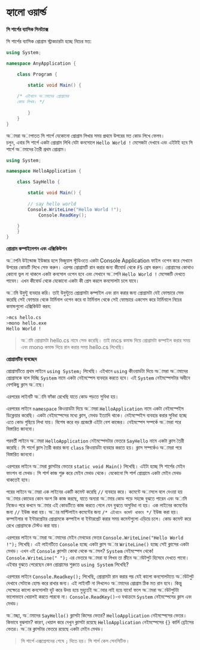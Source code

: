 # হ্যালো ওয়ার্ল্ড

**সি শার্পের ব্যাসিক সিনট্যাক্স**    

সি শার্পের ব্যাসিক প্রোগ্রাম স্ট্রাকচারটা হচ্ছে নিচের মত:    

```cs
using System;

namespace AnyApplication {

    class Program {

        static void Main() {
			
	/* এইখানে অামাদের প্রোগ্রামের
	কোড লিখব। */	
	
        }
    }
}
```

অামরা অাপাতত সি শার্পে যেকোনো প্রোগ্রাম লিখার সময় প্রথমে উপরের মত কোড লিখে ফেলব।     
চলুন, এবার সি শার্পে একটা প্রোগ্রাম লিখি যেটা কনসোলে `Hello World !` মেসেজটা দেখাবে এবং এইটাই হবে সি শার্পে অামাদের তৈরী প্রথম প্রোগ্রাম।    

```cs
using System;

namespace HelloApplication {

    class SayHello {

        static void Main() {
	
	    // say hello world
	    Console.WriteLine("Hello World !");
            Console.ReadKey();

	}
    }
}
```

**প্রোগ্রাম কম্পাইলেশন এবং এক্সিকিউশন**

অাপনি উইন্ডোজ ইউজার হলে ভিজুয়াল স্টুডিওতে একটা Console Application ফাইল ওপেন করে সেখানে উপরের কোডটি লিখে সেভ করুন। এরপর প্রোগ্রামটি রান করার জন্য কীব‌োর্ড থেকে `F5` প্রেস করুন। প্রোগ্রামের কোথাও কোনো ভুল না থাকলে একটা কনসোল ওপেন হবে এবং সেখানে অাপনি ``Hello World !`` মেসেজটি দেখতে পাবেন। এখন কীবোর্ড থেকে যেকোনো একটা কী প্রেস করলে কনসোলটা চলে যাবে।    

অামি উবুন্টু ব্যবহার করি। তাই উবুন্টুতে প্রোগ্রামটা কম্পাইল এবং রান করার জন্য প্রোগ্রামটা যেই ফোল্ডারে সেভ করেছি সেই ফোল্ডার থেকে টার্মিনাল ওপেন করে বা টার্মিনাল থেকে সেই ফোল্ডারে একসেস করে টার্মিনালে নিচের কমান্ডগুলো এক্সিকিউট করব:    

```sh    
>mcs hello.cs
>mono hello.exe    
Hello World !    

```    

>অামি প্রোগ্রামটা hello.cs নামে সেভ করেছি। তাই mcs কমান্ড দিয়ে প্রোগ্রামটা কম্পাইল করার সময় এবং mono কমান্ড দিয়ে রান করার সময় hello.cs লিখেছি।    

**প্রোগ্রামটির ব্যবচ্ছেদ**    

প্রোগ্রামটিতে প্রথম লাইনে `using System;` লিখেছি। এইখানে `using` কীওয়ার্ডটা দিয়ে অামরা অামাদের প্রোগ্রামকে বলে দিচ্ছি `System` নামে একটা নেইমস্পেস ব্যবহার করতে হবে। এই `System` নেইমস্পেসটার অধীনে বেশকিছু ক্লাস অাছে।    

এরপরের লাইনটি অামি ফাঁকা রেখেছি যাতে কোড পড়তে সুবিধা হয়।    

এরপরের লাইনে `namespace` কিওয়ার্ডটা দিয়ে অামরা `HelloApplication` নামে একটা নেইমস্পেইস ডিক্লেয়ার করেছি। একটা নেইমস্পেসের মধ্যে ক্লাস, মেথড ইত্যাদি থাকে। নেইমস্পেইস ব্যবহার করার সুবিধা হচ্ছে এতে কোড গুছিয়ে লিখা যায়। বিশেষ করে বড় প্রজেক্টে এইটা বেশ কাজের। নেইমস্পেস সম্পর্কে অামরা পরে বিস্তারিত জানবো।    

পরবর্তী লাইনে অামরা `HelloApplication` নেইমস্পেসটার ভেতরে `SayHello` নামে একটা ক্লাস তৈরী করেছি। সি শার্পে ক্লাস তৈরী করার জন্য `class` কিওয়ার্ডটা ব্যবহার করতে হয়। ক্লাস সম্পর্কেও অামরা পরে বিস্তারিত জানবো।    

এরপরের লাইনে অামরা  ক্লাসটার ভেতরে `static void Main()` লিখেছি। এইটা হচ্ছে সি শার্পের মেইন ফাংশন বা মেথড। সি শার্প কাজ শুরু করে মেইন মেথড থেকে। যেকোনো সি শার্প প্রোগ্রামে একটা মেইন মেথড থাকতেই হবে।    

পরের লাইনে অামরা এক লাইনের একটি কমেন্ট করেছি `//` ব্যবহার করে। কমেন্টে অাসলে বলে দেওয়া হয় অামার কোডের কোন অংশ কি কাজ করছে, যাতে অন্যরা অামার কোড পড়ে সহজে বুঝতে পারেন এবং অামি নিজেও পরে কখনে অামার এই কোডটিতে কাজ করতে গেলে যেন বুঝতে অসুবিধা না হয়। এক লাইনের কমেন্টের জন্য `//` ইউজ করা হয়। অার মাল্টিলাইন কমেন্টের জন্য `/* এইখানে কমেন্ট থাকবে */` ইউজ করা হয়। কম্পাইলার বা ইন্টারপ্রেটার প্রোগ্রামকে কম্পাইল বা ইন্টারপ্রেট করার সময় কমেন্টগুলো এড়িয়ে চলে। কোড কমেন্ট করে রেখে প্রোগ্রামকে টেস্টও করা যায়।    

এরপরের লাইনে অামরা অামাদের মেইন মেথডের ভেতর `Console.WriteLine("Hello World !");` লিখেছি। এই লাইনটিতে `Console` হচ্ছে একটা ক্লাস অার `WriteLine()` হচ্ছে সেই ক্লাসের একটা মেথড। এখন এই `Console` ক্লাসটা কোথা থেকে অাসল? `System` নেইমস্পেস থেকে! `Console.WriteLine(" ");` এর ভেতরে অামরা যা লিখব তা স্ক্রীনে অাউটপুট হিসেবে দেখতে পাবো। এইবার বুঝতে পেরেছেন কেন প্রোগ্রামের শুরুতে `using System` লিখেছি?    

এরপরের লাইনে `Console.Readkey();` লিখেছি, প্রোগ্রামটা রান করার পর যেই কালো কনসোলটাতে অাউটপুট দেখাবে সেটাকে হোল্ড করে রাখার জন্য। এই লাইনটি না লিখলেও অামাদের প্রোগ্রাম ঠিক মত রান হবে। কিন্তু সেক্ষেত্রে কালো কনসোলটা হুট করে উদয় হয়ে মুহুর্তেই অাবার নাই হয়ে যাবে! ফলে অামরা অাউটপুটটা ভালোভাবে খেয়ালই করতে পারবো না। `Console.ReadKey()`-ও যথাক্রমে `System` নেইমস্পেসের  ক্লাস এবং মেথড।    

অাচ্ছা, অামাদের `SayHello()` ক্লাসটা কিসের ভেতর? `HelloApplication` নেইমস্পেসের ভেতর। কিভাবে বুঝলাম? কারণ, খেয়াল করে দেখুন ক্লাসটা রয়েছে `HelloApplication` নেইমস্পেসের `{}` কার্লি ব্রেইসের ভেতর। অার ক্লাসটার ভেতরে রয়েছে একটা মেইন মেথড।    

>সি শার্পে এক্সপ্রেশনের শেষে `;` দিতে হয়।
>সি শার্প কেস সেনসিটিভ।
